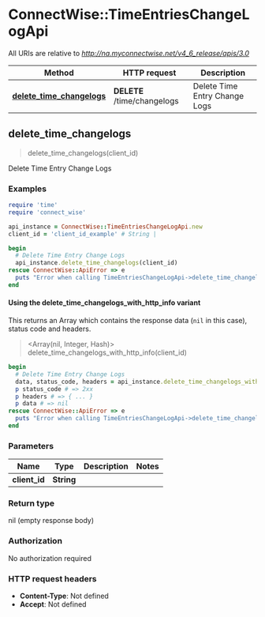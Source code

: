 # ConnectWise::TimeEntriesChangeLogApi

All URIs are relative to *http://na.myconnectwise.net/v4_6_release/apis/3.0*

| Method | HTTP request | Description |
| ------ | ------------ | ----------- |
| [**delete_time_changelogs**](TimeEntriesChangeLogApi.md#delete_time_changelogs) | **DELETE** /time/changelogs | Delete Time Entry Change Logs |


## delete_time_changelogs

> delete_time_changelogs(client_id)

Delete Time Entry Change Logs

### Examples

```ruby
require 'time'
require 'connect_wise'

api_instance = ConnectWise::TimeEntriesChangeLogApi.new
client_id = 'client_id_example' # String | 

begin
  # Delete Time Entry Change Logs
  api_instance.delete_time_changelogs(client_id)
rescue ConnectWise::ApiError => e
  puts "Error when calling TimeEntriesChangeLogApi->delete_time_changelogs: #{e}"
end
```

#### Using the delete_time_changelogs_with_http_info variant

This returns an Array which contains the response data (`nil` in this case), status code and headers.

> <Array(nil, Integer, Hash)> delete_time_changelogs_with_http_info(client_id)

```ruby
begin
  # Delete Time Entry Change Logs
  data, status_code, headers = api_instance.delete_time_changelogs_with_http_info(client_id)
  p status_code # => 2xx
  p headers # => { ... }
  p data # => nil
rescue ConnectWise::ApiError => e
  puts "Error when calling TimeEntriesChangeLogApi->delete_time_changelogs_with_http_info: #{e}"
end
```

### Parameters

| Name | Type | Description | Notes |
| ---- | ---- | ----------- | ----- |
| **client_id** | **String** |  |  |

### Return type

nil (empty response body)

### Authorization

No authorization required

### HTTP request headers

- **Content-Type**: Not defined
- **Accept**: Not defined

